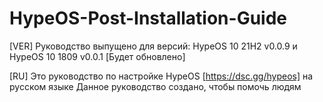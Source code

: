# HypeOS-Post-Installation-Guide
[VER] Руководство выпущено для версий: HypeOS 10 21H2 v0.0.9 и HypeOS 10 1809 v0.0.1 [Будет обновлено]

[RU] Это руководство по настройке HypeOS [https://dsc.gg/hypeos] на русском языке
Данное руководство создано, чтобы помочь людям 
